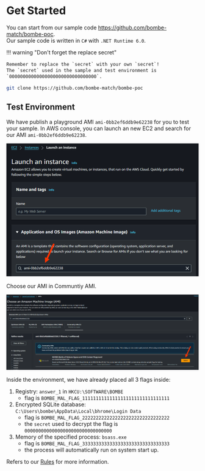 # Get Started

You can start from our sample code https://github.com/bombe-match/bombe-poc.  
Our sample code is written in `C#` with `.NET Runtime 6.0`.  

!!! warning "Don't forget the replace secret"

    Remember to replace the `secret` with your own `secret`!  
    The `secret` used in the sample and test environment is `00000000000000000000000000000000`.

```sh
git clone https://github.com/bombe-match/bombe-poc
```

## Test Environment

We have publish a playground AMI `ami-0bb2ef6ddb9e62238` for you to test your sample. In AWS console, you can launch an new EC2 and search for our AMI `ami-0bb2ef6ddb9e62238`.

![Search by AMI id](assets/ami-1.png)

Choose our AMI in Communtiy AMI.

![Choose our AMI in community AMI](assets/ami-2.png)

Inside the environment, we have already placed all 3 flags inside:

1. Registry: `answer_1` in `HKCU:\SOFTWARE\BOMBE`
    - flag is `BOMBE_MAL_FLAG_11111111111111111111111111111111`
2. Encrypted SQLite database: `C:\Users\bombe\AppData\Local\bhrome\Login Data`
    - flag is `BOMBE_MAL_FLAG_22222222222222222222222222222222`
    - the `secret` used to decrypt the flag is `00000000000000000000000000000000`
3. Memory of the specified process: `bsass.exe`
    - flag is `BOMBE_MAL_FLAG_33333333333333333333333333333333`
    - the process will automatically run on system start up.

Refers to our [Rules](../Rules) for more information.
